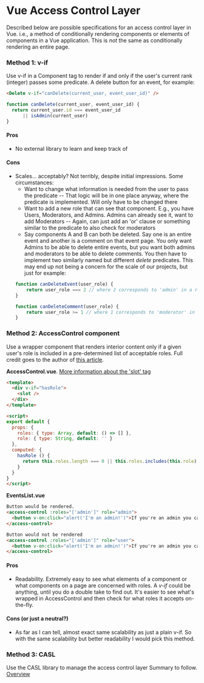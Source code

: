 # Vue Access Control Layer
Described below are possible specifications for an access control layer in Vue. i.e., a method of conditionally rendering components or elements of components in a Vue application. This is *not* the same as conditionally rendering an entire page.


### Method 1: v-if
Use v-if in a Component tag to render if and only if the user's current rank (integer) passes some predicate. A delete button for an event, for example:

```html
<Delete v-if="canDelete(current_user, event_user_id)" />
```

```javascript
function canDelete(current_user, event_user_id) {
  return current_user.id === event_user_id
      || isAdmin(current_user)
}
```

#### Pros
  - No external library to learn and keep track of

#### Cons
  - Scales... acceptably? Not terribly, despite initial impressions. Some circumstances:
    -  Want to change what information is needed from the user to pass the predicate
    -- That logic will be in one place anyway, where the predicate is implemented. Will only have to be changed there
    - Want to add a new role that can see that component. E.g., you have Users, Moderators, and Admins. Admins can already see it, want to add Moderators
    -- Again, can just add an 'or' clause or something similar to the predicate to also check for moderators
    - Say components A and B can both be deleted. Say one is an entire event and another is a comment on that event page. You only want Admins to be able to delete entire events, but you want both admins and moderators to be able to delete comments. You then have to implement two similarly named but different *delete* predicates. This may end up not being a concern for the scale of our projects, but just for example:
    ```javascript
    function canDeleteEvent(user_role) {
        return user_role === 2 // where 2 corresponds to 'admin' in a role table
    }

    function canDeleteComment(user_role) {
        return user_role >= 1 // where 1 corresponds to 'moderator' in the same table, and 2 is again 'admin'
    }
    ```





### Method 2: AccessControl component

Use a wrapper component that renders interior content only if a given user's role is included in a pre-determined list of acceptable roles. Full credit goes to the author of [this article](https://dev.to/umarov/easy-access-control-in-your-vue-apps-hhp).

**AccessControl.vue**. [More information about the 'slot' tag](https://developer.mozilla.org/en-US/docs/Web/HTML/Element/slot)
```html
<template>
  <div v-if="hasRole">
    <slot />
  </div>
</template>

<script>
export default {
  props: {
    roles: { type: Array, default: () => [] },
    role: { type: String, default: '' }
  },
  computed: {
    hasRole () {
      return this.roles.length === 0 || this.roles.includes(this.role)
    }
  }
}
</script>
```

**EventsList.vue**
```html
Button would be rendered.
<access-control :roles="['admin']" role="admin">
  <button v-on:click="alert('I'm an admin!')">If you're an admin you can see me<button/>
</access-control>

Button would not be rendered
<access-control :roles="['admin']" role="user">
  <button v-on:click="alert('I'm an admin!')">If you're an admin you can see me<button/>
</access-control>
```

#### Pros
  - Readability. Extremely easy to see what elements of a component or what components on a page are concerned with roles. A *v-if* could be anything, until you do a double take to find out. It's easier to see what's wrapped in AccessControl and then check for what roles it accepts on-the-fly.

#### Cons (or just a neutral?)
  - As far as I can tell, almost exact same scalability as just a plain v-if. So with the same scalability but better readability I would pick this method.

### Method 3: CASL

Use the CASL library to manage the access control layer
Summary to follow. [Overview](https://scotch.io/tutorials/managing-user-permissions-in-vue-using-casl)
